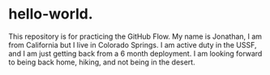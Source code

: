 # hello-world.
This repository is for practicing the GitHub Flow.
My name is Jonathan, I am from California but I live in Colorado Springs. I am active duty in the USSF, and I am just getting back from a 6 month deployment. I am looking forward to being back home, hiking, and not being in the desert.
